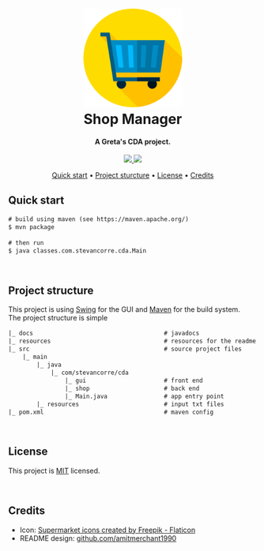 
<h1 align="center">
    <br>
    <img src="resources/logo.png" alt="Shop Manager icon" width="200">
    <br>
    Shop Manager
    <br>
</h1>

<h4 align="center">A Greta's CDA project.</h4>

<p align="center">
    <a href="https://openjdk.org/">
        <img src="https://img.shields.io/badge/Java-ED8B00?style=for-the-badge&logo=openjdk&logoColor=white">
    </a>
    <a href="https://maven.apache.org/">
        <img src="https://img.shields.io/badge/Maven-CC2235?style=for-the-badge&logo=apache&logoColor=white">
    </a>
</p>

<p align="center">
    <a href="#quick-start">Quick start</a> •
    <a href="#project-structure">Project sturcture</a> •
    <a href="#license">License</a> •
    <a href="#credits">Credits</a>
</p>

## Quick start

```console
# build using maven (see https://maven.apache.org/)
$ mvn package

# then run
$ java classes.com.stevancorre.cda.Main
```

<br>

## Project structure

This project is using [Swing](https://docs.oracle.com/javase/6/docs/technotes/guides/swing/) for the GUI and [Maven](https://maven.apache.org/) for the build system.  
The project structure is simple
```
|_ docs                                     # javadocs
|_ resources                                # resources for the readme
|_ src                                      # source project files
    |_ main
        |_ java
            |_ com/stevancorre/cda
                |_ gui                      # front end
                |_ shop                     # back end
                |_ Main.java                # app entry point
        |_ resources                        # input txt files
|_ pom.xml                                  # maven config
```

<br>

## License

This project is <a href="https://opensource.org/licenses/MIT">MIT</a> licensed.

<br>

## Credits

- Icon: <a href="https://www.flaticon.com/free-icons/supermarket" title="supermarket icons">Supermarket icons created by Freepik - Flaticon</a>
- README design: <a href="https://github.com/amitmerchant1990/electron-markdownify/blob/master/README.md">github.com/amitmerchant1990</a>
